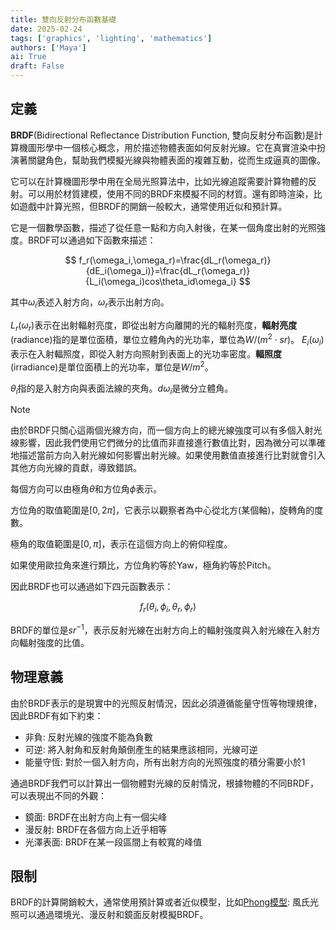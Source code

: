 ```yaml
---
title: 雙向反射分布函數基礎
date: 2025-02-24
tags: ['graphics', 'lighting', 'mathematics']
authors: ['Maya']
ai: True
draft: False
---
```

## 定義
**BRDF**(Bidirectional Reflectance Distribution Function, 雙向反射分布函數)是計算機圖形學中一個核心概念，用於描述物體表面如何反射光線。它在真實渲染中扮演著關鍵角色，幫助我們模擬光線與物體表面的複雜互動，從而生成逼真的圖像。

它可以在計算機圖形學中用在全局光照算法中，比如光線追蹤需要計算物體的反射。可以用於材質建模，使用不同的BRDF來模擬不同的材質。還有即時渲染，比如遊戲中計算光照，但BRDF的開銷一般較大，通常使用近似和預計算。

它是一個數學函數，描述了從任意一點和方向入射後，在某一個角度出射的光照強度。BRDF可以通過如下函數來描述：

$$
f_r(\omega_i,\omega_r)=\frac{dL_r(\omega_r)}{dE_i(\omega_i)}=\frac{dL_r(\omega_r)}{L_i(\omega_i)cos\theta_id\omega_i}
$$

其中$\omega_i$表述入射方向，$\omega_r$表示出射方向。

$L_r(\omega_r)$表示在出射輻射亮度，即從出射方向離開的光的輻射亮度，**輻射亮度**(radiance)指的是單位面積，單位立體角內的光功率，單位為$W/(m^2\cdot sr)$。 
$E_i(\omega_i)$表示在入射輻照度，即從入射方向照射到表面上的光功率密度。**輻照度**(irradiance)是單位面積上的光功率，單位是$W/m^2$。

$\theta_i$指的是入射方向與表面法線的夾角。$d\omega_i$是微分立體角。

> [!NOTE]
> 由於BRDF只關心這兩個光線方向，而一個方向上的總光線強度可以有多個入射光線影響，因此我們使用它們微分的比值而非直接進行數值比對，因為微分可以準確地描述當前方向入射光線如何影響出射光線。如果使用數值直接進行比對就會引入其他方向光線的貢獻，導致錯誤。

每個方向可以由極角$\theta$和方位角$\phi$表示。

方位角的取值範圍是$[0,2\pi]$，它表示以觀察者為中心從北方(某個軸)，旋轉角的度數。

極角的取值範圍是$[0,\pi]$，表示在這個方向上的俯仰程度。

如果使用歐拉角來進行類比，方位角約等於Yaw，極角約等於Pitch。

因此BRDF也可以通過如下四元函數表示：

$$
f_r(\theta_i,\phi_i,\theta_r,\phi_r)
$$

BRDF的單位是$sr^{-1}$，表示反射光線在出射方向上的輻射強度與入射光線在入射方向輻射強度的比值。

## 物理意義
由於BRDF表示的是現實中的光照反射情況，因此必須遵循能量守恆等物理規律，因此BRDF有如下約束：
- 非負: 反射光線的強度不能為負數
- 可逆: 將入射角和反射角顛倒產生的結果應該相同，光線可逆
- 能量守恆: 對於一個入射方向，所有出射方向的光照強度的積分需要小於1

通過BRDF我們可以計算出一個物體對光線的反射情況，根據物體的不同BRDF，可以表現出不同的外觀：
- 鏡面: BRDF在出射方向上有一個尖峰
- 漫反射: BRDF在各個方向上近乎相等
- 光澤表面: BRDF在某一段區間上有較寬的峰值

## 限制
BRDF的計算開銷較大，通常使用預計算或者近似模型，比如[Phong模型](https://en.wikipedia.org/wiki/Phong_reflection_model): 風氏光照可以通過環境光、漫反射和鏡面反射模擬BRDF。